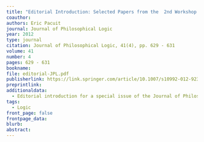 ```yaml
---
title: "Editorial Introduction: Selected Papers from the  2nd Workshop on Logic Rationality and Interaction (LORI-II)"
coauthor: 
authors: Eric Pacuit
journal: Journal of Philosophical Logic
year: 2012
type: journal
citation: Journal of Philosophical Logic, 41(4), pp. 629 - 631
volume: 41
number: 4
pages: 629 - 631
bookname:
file: editorial-JPL.pdf
publisherlink: https://link.springer.com/article/10.1007/s10992-012-9232-8 
preprintlink: 
additionaldata: 
  - Editorial introduction for a special issue of the Journal of Philosophical Logic that I edited. 
tags: 
  - Logic
front_page: false
frontpage_data:  
blurb: 
abstract: 
---
```

    
